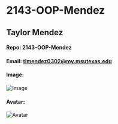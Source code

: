 # 2143-OOP-Mendez
## Taylor Mendez
#### Repo: 2143-OOP-Mendez
#### Email: tlmendez0302@my.msutexas.edu
#### Image:
![Image](https://avatars3.githubusercontent.com/u/60249734?s=400&u=c1eab82dee8a5c019ed43f968d064137c2f283e8&v=4)
#### Avatar:
![Avatar](https://scontent-dfw5-2.cdninstagram.com/v/t51.2885-19/s320x320/76887919_1329609790577471_6232016607560859648_n.jpg?_nc_ht=scontent-dfw5-2.cdninstagram.com&_nc_ohc=Mgd6osr5NsQAX_aNkZN&oh=cf0e8c1a34d5a56c9fb0fc753988f5d8&oe=5ECBCDAB)
